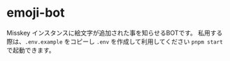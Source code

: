 # emoji-bot

Misskey インスタンスに絵文字が追加された事を知らせるBOTです。
私用する際は、`.env.example` をコピーし `.env` を作成して利用してください
`pnpm start` で起動できます。